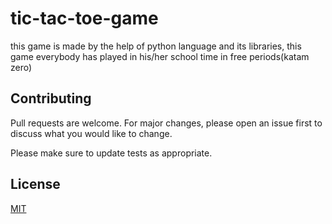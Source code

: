 # tic-tac-toe-game
this game is made by the help of python language and its libraries, this game everybody has played in his/her school time in free periods(katam zero)


## Contributing
Pull requests are welcome. For major changes, please open an issue first to discuss what you would like to change.

Please make sure to update tests as appropriate.

## License
[MIT](https://choosealicense.com/licenses/mit/)
